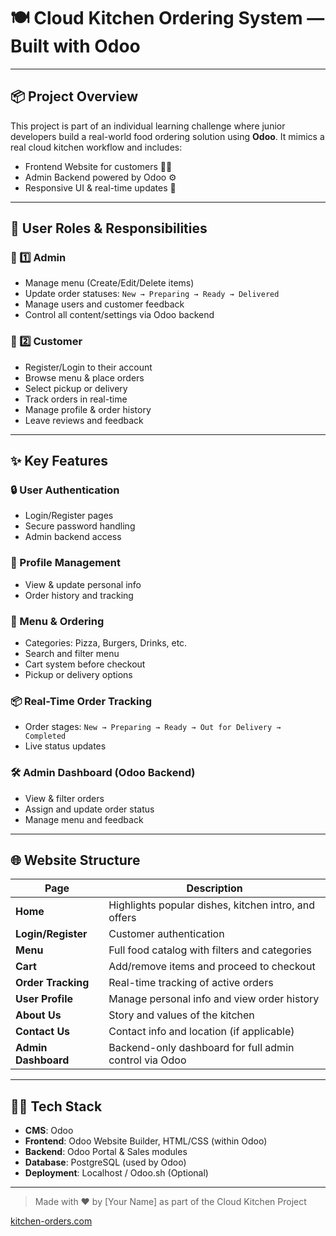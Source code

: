 # 🍽️ Cloud Kitchen Ordering System — Built with Odoo

---

## 📦 Project Overview

This project is part of an individual learning challenge where junior developers build a real-world food ordering solution using **Odoo**. It mimics a real cloud kitchen workflow and includes:

- Frontend Website for customers 🧑‍🍳
- Admin Backend powered by Odoo ⚙️
- Responsive UI & real-time updates 📱

---

## 👤 User Roles & Responsibilities

### 🔐 1️⃣ Admin

- Manage menu (Create/Edit/Delete items)
- Update order statuses: `New → Preparing → Ready → Delivered`
- Manage users and customer feedback
- Control all content/settings via Odoo backend

### 👥 2️⃣ Customer

- Register/Login to their account
- Browse menu & place orders
- Select pickup or delivery
- Track orders in real-time
- Manage profile & order history
- Leave reviews and feedback

---

## ✨ Key Features

### 🔒 User Authentication

- Login/Register pages
- Secure password handling
- Admin backend access

### 👤 Profile Management

- View & update personal info
- Order history and tracking

### 🍕 Menu & Ordering

- Categories: Pizza, Burgers, Drinks, etc.
- Search and filter menu
- Cart system before checkout
- Pickup or delivery options

### 📦 Real-Time Order Tracking

- Order stages: `New → Preparing → Ready → Out for Delivery → Completed`
- Live status updates

### 🛠️ Admin Dashboard (Odoo Backend)

- View & filter orders
- Assign and update order status
- Manage menu and feedback

---

## 🌐 Website Structure

| Page                | Description                                            |
| ------------------- | ------------------------------------------------------ |
| **Home**            | Highlights popular dishes, kitchen intro, and offers   |
| **Login/Register**  | Customer authentication                                |
| **Menu**            | Full food catalog with filters and categories          |
| **Cart**            | Add/remove items and proceed to checkout               |
| **Order Tracking**  | Real-time tracking of active orders                    |
| **User Profile**    | Manage personal info and view order history            |
| **About Us**        | Story and values of the kitchen                        |
| **Contact Us**      | Contact info and location (if applicable)              |
| **Admin Dashboard** | Backend-only dashboard for full admin control via Odoo |

---

## 🧑‍💻 Tech Stack

- **CMS**: Odoo
- **Frontend**: Odoo Website Builder, HTML/CSS (within Odoo)
- **Backend**: Odoo Portal & Sales modules
- **Database**: PostgreSQL (used by Odoo)
- **Deployment**: Localhost / Odoo.sh (Optional)

---

> Made with ❤️ by [Your Name] as part of the Cloud Kitchen Project

[kitchen-orders.com](https://kitchen-orders.odoo.com/)
